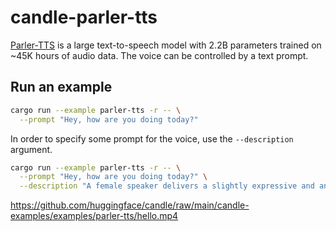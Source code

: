 # candle-parler-tts

[Parler-TTS](https://huggingface.co/parler-tts/parler-tts-large-v1) is a large
text-to-speech model with 2.2B parameters trained on ~45K hours of audio data.
The voice can be controlled by a text prompt.

## Run an example

```bash
cargo run --example parler-tts -r -- \
  --prompt "Hey, how are you doing today?"
```

In order to specify some prompt for the voice, use the `--description` argument.
```bash
cargo run --example parler-tts -r -- \
  --prompt "Hey, how are you doing today?" \
  --description "A female speaker delivers a slightly expressive and animated speech with a moderate speed and pitch. The recording is of very high quality, with the speaker's voice sounding clear and very close up."
```

https://github.com/huggingface/candle/raw/main/candle-examples/examples/parler-tts/hello.mp4
